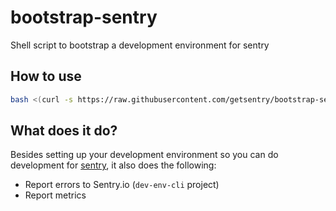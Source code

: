 # bootstrap-sentry
Shell script to bootstrap a development environment for sentry

## How to use

```bash
bash <(curl -s https://raw.githubusercontent.com/getsentry/bootstrap-sentry/main/bootstrap.sh)
```

## What does it do?

Besides setting up your development environment so you can do development for [sentry](https://github.com/getsentry/sentry),
it also does the following:

* Report errors to Sentry.io (`dev-env-cli` project)
* Report metrics
